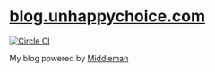 # [blog.unhappychoice.com](http://blog.unhappychoice.com)

[![Circle CI](https://circleci.com/gh/unhappychoice/blog.svg?style=svg)](https://circleci.com/gh/unhappychoice/blog)

My blog powered by [Middleman](https://middlemanapp.com)
